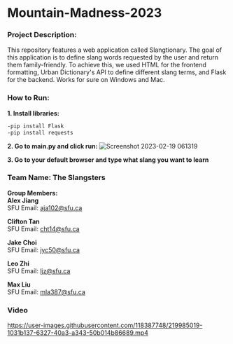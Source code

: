 # Mountain-Madness-2023
### Project Description:
This repository features a web application called Slangtionary. The goal of this application is to define slang words requested by the user and return them family-friendly. To achieve this, we used HTML for the frontend formatting, Urban Dictionary's API to define different slang terms, and Flask for the backend. Works for sure on Windows and Mac.

### How to Run:
**1. Install libraries:**
```bash 
-pip install Flask
-pip install requests
```
**2. Go to main.py and click run:**
![Screenshot 2023-02-19 061319](https://user-images.githubusercontent.com/118387748/219953761-14bab756-4fda-4041-bda3-080edd495819.png)

**3. Go to your default browser and type what slang you want to learn**

### Team Name: The Slangsters

**Group Members:**  
**Alex Jiang**  
SFU Email: aja102@sfu.ca

**Clifton Tan**  
SFU Email: cht14@sfu.ca

**Jake Choi**  
SFU Email: jyc50@sfu.ca

**Leo Zhi**  
SFU Email: ljz@sfu.ca

**Max Liu**  
SFU Email: mla387@sfu.ca

### Video


https://user-images.githubusercontent.com/118387748/219985019-1031b137-6327-40a3-a343-50b014b86689.mp4

